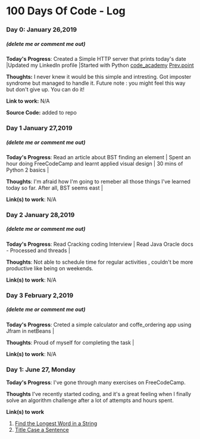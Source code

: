 # 100 Days Of Code - Log

### Day 0: January 26,2019 
##### (delete me or comment me out)

**Today's Progress**: Created a Simple HTTP server that prints today's date |Updated my LinkedIn profile |Started with Python [code_academy](https://www.codecademy.com/learn) [Prev.point](https://www.codecademy.com/courses/learn-python/lessons/strings--console-output/exercises/strings?action=resume)

**Thoughts:** I never knew it would be this simple and intresting. Got imposter syndrome but managed to handle it. Future note : you might feel this way but don't give up. You can do it!

**Link to work:** N/A

**Source Code:** added to repo

### Day 1 January 27,2019
##### (delete me or comment me out)

**Today's Progress**: Read an article about BST finding an element | Spent an hour doing FreeCodeCamp and learnt applied visual design | 30 mins of Python 2 basics |

**Thoughts**: I'm afraid how I'm going to remeber all those things I've learned today so far. After all, BST seems east |

**Link(s) to work**: N/A

### Day 2 January 28,2019
##### (delete me or comment me out)

**Today's Progress**: Read Cracking coding Interview | Read Java Oracle docs - Processed and threads | 

**Thoughts**: Not able to schedule time for regular activities , couldn't be more productive like being on weekends.

**Link(s) to work**: N/A

### Day 3 February 2,2019
##### (delete me or comment me out)

**Today's Progress**: Creted a simple calculator and coffe_ordering app using Jfram in netBeans | 

**Thoughts**: Proud of myself for completing the task |

**Link(s) to work**: N/A

### Day 1: June 27, Monday

**Today's Progress**: I've gone through many exercises on FreeCodeCamp.

**Thoughts** I've recently started coding, and it's a great feeling when I finally solve an algorithm challenge after a lot of attempts and hours spent.

**Link(s) to work**
1. [Find the Longest Word in a String](https://www.freecodecamp.com/challenges/find-the-longest-word-in-a-string)
2. [Title Case a Sentence](https://www.freecodecamp.com/challenges/title-case-a-sentence)
